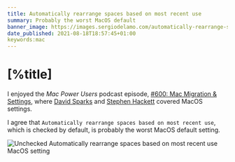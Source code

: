 ```yaml
---
title: Automatically rearrange spaces based on most recent use
summary: Probably the worst MacOS default
banner_image: https://images.sergiodelamo.com/automatically-rearrange-spaces.png
date_published: 2021-08-18T18:57:45+01:00
keywords:mac
---
```


# [%title]

I enjoyed the _Mac Power Users_ podcast episode, [#600: Mac Migration & Settings](https://www.relay.fm/mpu/600), where [David Sparks](https://www.macsparky.com) and [Stephen Hackett](https://512pixels.net) covered MacOS settings.

I agree that `Automatically rearrange spaces based on most recent use`, which is checked by default, is probably the worst MacOS default setting.

![Unchecked Automatically rearrange spaces based on most recent use MacOS setting](https://images.sergiodelamo.com/automatically-rearrange-spaces-based-on-most-recent-use.png)  

